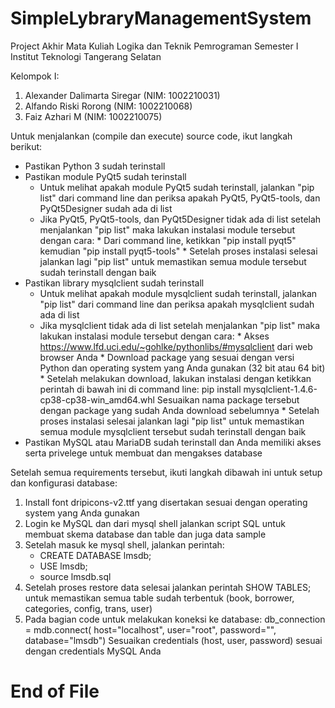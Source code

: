 # SimpleLybraryManagementSystem

Project Akhir Mata Kuliah Logika dan Teknik Pemrograman
Semester I Institut Teknologi Tangerang Selatan

Kelompok I:
1. Alexander Dalimarta Siregar (NIM: 1002210031)
2. Alfando Riski Rorong (NIM: 1002210068)
3. Faiz Azhari M (NIM: 1002210075)

Untuk menjalankan (compile dan execute) source code, ikut langkah berikut:
* Pastikan Python 3 sudah terinstall
* Pastikan module PyQt5 sudah terinstall
    * Untuk melihat apakah module PyQt5 sudah terinstall, jalankan "pip list" dari command line dan periksa apakah PyQt5, PyQt5-tools, dan PyQt5Designer sudah ada di list
    * Jika PyQt5, PyQt5-tools, dan PyQt5Designer tidak ada di list setelah menjalankan "pip list" maka lakukan instalasi module tersebut dengan cara:
          * Dari command line, ketikkan "pip install pyqt5" kemudian "pip install pyqt5-tools"
          * Setelah proses instalasi selesai jalankan lagi "pip list" untuk memastikan semua module tersebut sudah terinstall dengan baik
* Pastikan library mysqlclient sudah terinstall
    * Untuk melihat apakah module mysqlclient sudah terinstall, jalankan "pip list" dari command line dan periksa apakah mysqlclient sudah ada di list
    * Jika mysqlclient tidak ada di list setelah menjalankan "pip list" maka lakukan instalasi module tersebut dengan cara:
          * Akses https://www.lfd.uci.edu/~gohlke/pythonlibs/#mysqlclient dari web browser Anda
          * Download package yang sesuai dengan versi Python dan operating system yang Anda gunakan (32 bit atau 64 bit)
          * Setelah melakukan download, lakukan instalasi dengan ketikkan perintah di bawah ini di command line:
            pip install mysqlclient-1.4.6-cp38-cp38-win_amd64.whl
            Sesuaikan nama package tersebut dengan package yang sudah Anda download sebelumnya
          * Setelah proses instalasi selesai jalankan lagi "pip list" untuk memastikan semua module mysqlclient tersebut sudah terinstall dengan baik
* Pastikan MySQL atau MariaDB sudah terinstall dan Anda memiliki akses serta privelege untuk membuat dan mengakses database

Setelah semua requirements tersebut, ikuti langkah dibawah ini untuk setup dan konfigurasi database:
1. Install font dripicons-v2.ttf yang disertakan sesuai dengan operating system yang Anda gunakan
2. Login ke MySQL dan dari mysql shell jalankan script SQL untuk membuat skema database dan table dan juga data sample
3. Setelah masuk ke mysql shell, jalankan perintah: 
    * CREATE DATABASE lmsdb;
    * USE lmsdb;
    * source lmsdb.sql
4. Setelah proses restore data selesai jalankan perintah SHOW TABLES; untuk memastikan semua table sudah terbentuk (book, borrower, categories, config, trans, user)
5. Pada bagian code untuk melakukan koneksi ke database:
    db_connection = mdb.connect(
        host="localhost",
        user="root",
        password="",
        database="lmsdb")
   Sesuaikan credentials (host, user, password) sesuai dengan credentials MySQL Anda

# End of File
